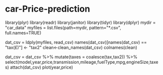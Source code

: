 # car-Price-prediction
library(plyr)
library(readr)
library(janitor)
library(tidyr)
library(dplyr)
mydir = "car_data"
myfiles = list.files(path=mydir, pattern="*.csv", full.names=TRUE)

dat_csv = ldply(myfiles, read_csv)
names(dat_csv)[names(dat_csv) == "tax(£)"] <- "tax2"
clean<-clean_names(dat_csv)
colnames(clean)

dat_csv = dat_csv %>% mutate(taxes = coalesce(tax,tax2)) %>%
select(model,year,price,transmission,mileage,fuelType,mpg,engineSize,taxes)
attach(dat_csv)
plot(year,price)

